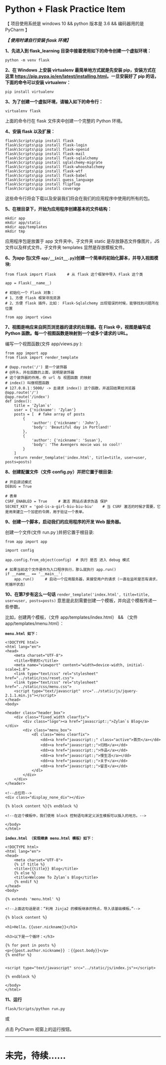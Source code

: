 Python + Flask Practice Item
====

【 项目使用系统是 windows 10 && python 版本是 3.6 && 编码器用的是 PyCharm 】

_**【 使用时请自行安装 flask 环境】**_

**1、先进入到 flask_learning 目录中接着使用如下的命令创建一个虚拟环境：**

```angular2html
python -m venv flask
```

**2、在 Windows 上安装 virtualenv 最简单地方式就是先安装 pip，安装方式在 这里 <https://pip.pypa.io/en/latest/installing.html>。一旦安装好了 pip 的话，下面的命令可以安装 virtualenv：**

```angular2html
pip install virtualenv
```

**3、为了创建一个虚拟环境，请输入如下的命令行：**

```angular2html
virtualenv flask
```

上面的命令行在 flask 文件夹中创建一个完整的 Python 环境。

**4、安装 flask 以及扩展：**

```angular2html
flask\Scripts\pip install flask
flask\Scripts\pip install flask-login
flask\Scripts\pip install flask-openid
flask\Scripts\pip install flask-mail
flask\Scripts\pip install flask-sqlalchemy
flask\Scripts\pip install sqlalchemy-migrate
flask\Scripts\pip install flask-whooshalchemy
flask\Scripts\pip install flask-wtf
flask\Scripts\pip install flask-babel
flask\Scripts\pip install guess_language
flask\Scripts\pip install flipflop
flask\Scripts\pip install coverage
```
这些命令行将会下载以及安装我们将会在我们的应用程序中使用的所有的包。

**5、在根目录下，开始为应用程序创建基本的文件结构：**
```angular2html
mkdir app
mkdir app/static
mkdir app/templates
mkdir tmp
```
应用程序包是放置于 app 文件夹中。子文件夹 static 是存放静态文件像图片，JS文件以及样式文件。子文件夹 templates 显然是存放模板文件。

**6、为app 包(文件 `app/__init__.py`)创建一个简单的初始化脚本，并导入视图模块:**
```angular2html
from flask import Flask     # 从 flask 这个框架中导入 Flask 这个类

app = Flask(__name__)

# 初始化一个 Flask 对象：
# 1、方便 flask 框架寻找资源
# 2、方便 flask 插件，比如： Flask-Sqlalchemy 出现错误的时候，能够找到问题所在位置

from app import views
```

**7、视图是响应来自网页浏览器的请求的处理器。在 Flask 中，视图是编写成 Python 函数。每一个视图函数是映射到一个或多个请求的 URL。**

编写一个视图函数(文件 app/views.py ):
```angular2html
from app import app
from flask import render_template

# @app.route('/') 是一个装饰器
# @开头，并在函数的上面，说明是装饰器
# 这个装饰器的作用，作 url 与 视图函数 的映射
# index() 叫做视图函数
# 127.0.0.1：5000/ -> 去请求 index() 这个函数，并返回结果给浏览器
@app.route('/')
@app.route('/index')
def index():
    title = 'Zylan`s'
    user = {'nickname': 'Zylan'}
    posts = [  # fake array of posts
        {
            'author': {'nickname': 'John'},
            'body': 'Beautiful day in Portland!'
        },
        {
            'author': {'nickname': 'Susan'},
            'body': 'The Avengers movie was so cool!'
        }
    ]
    return render_template('index.html', title=title, user=user, posts=posts)
```

**8、创建配置文件（文件 config.py）并把它置于根目录:**
```angular2html
# 开启调试模式
DEBUG = True

# 表单
CSRF_ENABLED = True     # 激活 跨站点请求伪造 保护
SECRET_KEY = 'god-is-a-girl-biu-biu-biu'    # 当 CSRF 激活的时候才需要，它是用来建立一个加密的令牌，用于验证一个表单。
```


**9、创建一个脚本，启动我们的应用程序的开发 Web 服务器。**

创建一个文件(文件 run.py )并把它置于根目录:
```angular2html
from app import app

import config

app.config.from_object(config)  # 执行 是否 进入 debug 模式

# 如果当前这个文件是作为入口程序执行，那么就执行 app.run()
if __name__ == '__main__':
    app.run()     # 启动一个应用服务器，来接受用户的请求（一直在监听是否有请求，死循环状态）
```

**10、在第7步有这么一句话**
`render_template('index.html', title=title, user=user, posts=posts)`
意思是此刻需要创建一个模板，并向这个模板传递一些参数。

比如，创建两个模板，（文件 app/templates/index.html） && （文件 app/templates/menu.html）：

**`menu.html 如下：`**

```angular2html
<!DOCTYPE html>
<html lang="en">
<head>
    <meta charset="UTF-8">
    <title>导航栏</title>
    <meta name="viewport" content="width=device-width, initial-scale=1.0">
    <link type="text/css" rel="stylesheet" href="../static/css/reset.css">
    <link type="text/css" rel="stylesheet" href="../static/css/menu.css">
    <script type="text/javascript" src="../static/js/jquery-2.1.1.min.js"></script>
</head>
<body>

<header class="header_box">
    <div class="fixed_width clearfix">
        <div class="logo"><a href="javascript:;">Zylan`s Blog</a></div>
        <div class="menu_box">
            <dl class="menu clearfix">
                <dd><a href="javascript:;" class="active">首页</a></dd>
                <dd><a href="javascript:;">归档</a></dd>
                <dd><a href="javascript:;">作品</a></dd>
                <dd><a href="javascript:;">慢生活</a></dd>
                <dd><a href="javascript:;">关于</a></dd>
                <dd><a href="javascript:;">留言</a></dd>
            </dl>
        </div>
    </div>
</header>

<!--占位符-->
<div class="display_none_div"></div>

{% block content %}{% endblock %}

<!--在这个模板中，我们使用 block 控制语句来定义派生模板可以插入的地方。-->

</body>
</html>
```

**`index.html （实现继承 menu.html 模板）如下：`**

```angular2html
<!DOCTYPE html>
<html lang="en">
<head>
    <meta charset="UTF-8">
    {% if title %}
    <title>{{title}} Blog</title>
    {% else %}
    <title>Welcome To Zylan`s Blog</title>
    {% endif %}
</head>
<body>

{% extends 'menu.html' %}

<!--上面这句话是说：“利用 Jinja2 的模板继承的特点，导入该基础模板。”-->

{% block content %}

<h1>Hello，{{user.nickname}}</h1>

<h3>以下是一个循环：</h3>

{% for post in posts %}
<p>{{post.author.nickname}} ：{{post.body}}</p>
{% endfor %}


<script type="text/javascript" src="../static/js/index.js"></script>

{% endblock %}

</body>
</html>
```

**11、运行**
```angular2html
flask/Scripts/python run.py
```
或

点击 PyCharm 视窗上的运行按钮。

----------------------------------------------------
**未完，待续......**
====
